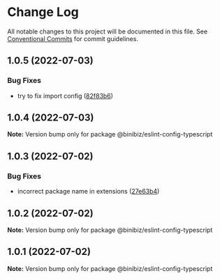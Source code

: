 # Change Log

All notable changes to this project will be documented in this file.
See [Conventional Commits](https://conventionalcommits.org) for commit guidelines.

## 1.0.5 (2022-07-03)


### Bug Fixes

* try to fix import config ([82f83b6](https://github.com/binibiz/eslint-config/commit/82f83b6f325ee41681831f226c55218b53e44f27))





## 1.0.4 (2022-07-03)

**Note:** Version bump only for package @binibiz/eslint-config-typescript





## 1.0.3 (2022-07-02)


### Bug Fixes

* incorrect package name in extensions ([27e63b4](https://github.com/binibiz/eslint-config/commit/27e63b49ba68c7782fedca57d1e5d0dce2ebca59))





## 1.0.2 (2022-07-02)

**Note:** Version bump only for package @binibiz/eslint-config-typescript





## 1.0.1 (2022-07-02)

**Note:** Version bump only for package @binibiz/eslint-config-typescript
